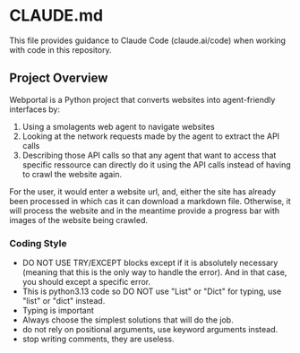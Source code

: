 # CLAUDE.md

This file provides guidance to Claude Code (claude.ai/code) when working with code in this repository.

## Project Overview

Webportal is a Python project that converts websites into agent-friendly interfaces by:
1. Using a smolagents web agent to navigate websites
2. Looking at the network requests made by the agent to extract the API calls
3. Describing those API calls so that any agent that want to access that specific ressource can directly do it using the API calls instead of having to crawl the website again.

For the user, it would enter a website url, and, either the site has already been processed in which cas it can download a markdown file. Otherwise, it will process the website and in the meantime provide a progress bar with images of the website being crawled.

### Coding Style
- DO NOT USE TRY/EXCEPT blocks except if it is absolutely necessary (meaning that this is the only way to handle the error). And in that case, you should except a specific error.
- This is python3.13 code so DO NOT use "List" or "Dict" for typing, use "list" or "dict" instead. 
- Typing is important
- Always choose the simplest solutions that will do the job.
- do not rely on positional arguments, use keyword arguments instead.
- stop writing comments, they are useless.